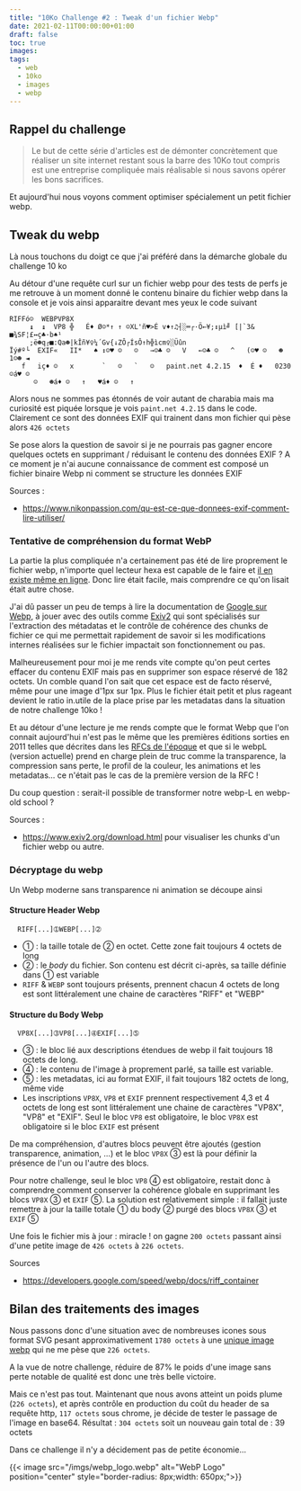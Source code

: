 ```yaml
---
title: "10Ko Challenge #2 : Tweak d'un fichier Webp"
date: 2021-02-11T00:00:00+01:00
draft: false
toc: true
images:
tags:
  - web
  - 10ko
  - images
  - webp
---
```


## Rappel du challenge

> Le but de cette série d'articles est de démonter concrètement que réaliser un site internet restant sous la barre des 10Ko tout compris est une entreprise compliquée mais réalisable si nous savons opérer les bons sacrifices.

Et aujourd'hui nous voyons comment optimiser spécialement un petit fichier webp.

## Tweak du webp

Là nous touchons du doigt ce que j'ai préféré dans la démarche globale du challenge 10 ko

Au détour d'une requête curl sur un fichier webp pour des tests de perfs je me retrouve à un moment donné le contenu binaire du fichier webp dans la console et je vois ainsi apparaitre devant mes yeux le code suivant

```
RIFFó☺  WEBPVP8X
     ↨  ↨  VP8 ╬   É♦ Ø☺*↑ ↑ ☺XL'ñ♥>É v♦↑♫┤░═┌·Ö←¥;↕µì╝ [|`3& ■¾SF¦£↔ç♣·b♠¹
     ;ë☻q┌■:Qa☻|kÎñ¥♀¼´Gv{↓ZÔ┌ÍsÔ↑h╬ìcm♀░Üûn
Ïý#º└  EXIF«   II*   ♠ ↕☺♥ ☺   ☺   →☺♣ ☺   V   ←☺♣ ☺   ^   (☺♥ ☺   ☻   1☺☻ ◄
   f   iç♦ ☺   x       `   ☺   `   ☺   paint.net 4.2.15  ♦  É ♦   0230☺á♥ ☺
      ☺   ☻á♦ ☺   ↑   ♥á♦ ☺   ↑
```

Alors nous ne sommes pas étonnés de voir autant de charabia mais ma curiosité est piquée lorsque je vois `paint.net 4.2.15` dans le code. Clairement ce sont des données EXIF qui trainent dans mon fichier qui pèse alors `426 octets`

Se pose alors la question de savoir si je ne pourrais pas gagner encore quelques octets en supprimant / réduisant le contenu des données EXIF ? A ce moment je n'ai aucune connaissance de comment est composé un fichier binaire Webp ni comment se structure les données EXIF

Sources : 
 * https://www.nikonpassion.com/qu-est-ce-que-donnees-exif-comment-lire-utiliser/

### Tentative de compréhension du format WebP

La partie la plus compliquée n'a certainement pas été de lire proprement le fichier webp, n'importe quel lecteur hexa est capable de le faire et [il en existe même en ligne](https://hex-works.com/eng). Donc lire était facile, mais comprendre ce qu'on lisait était autre chose.

J'ai dû passer un peu de temps à lire la documentation de [Google sur Webp](https://developers.google.com/speed/webp/docs/riff_container), à jouer avec des outils comme [Exiv2](https://dev.exiv2.org/projects/exiv2/wiki/The_Metadata_in_WEBP_files) qui sont spécialisés sur l'extraction des métadatas et le contrôle de cohérence des chunks de fichier ce qui me permettait rapidement de savoir si les modifications internes réalisées sur le fichier impactait son fonctionnement ou pas.

Malheureusement pour moi je me rends vite compte qu'on peut certes effacer du contenu EXIF mais pas en supprimer son espace réservé de 182 octets. Un comble quand l'on sait que cet espace est de facto réservé, même pour une image d'1px sur 1px. Plus le fichier était petit et plus rageant devient le ratio in.utile de la place prise par les metadatas dans la situation de notre challenge 10ko !

Et au détour d'une lecture je me rends compte que le format Webp que l'on connait aujourd'hui n'est pas le même que les premières éditions sorties en 2011 telles que décrites dans les [RFCs de l'époque](https://www.rfc-editor.org/info/rfc6386) et que si le webpL (version actuelle) prend en charge plein de truc comme la transparence, la compression sans perte, le profil de la couleur, les animations et les metadatas... ce n'était pas le cas de la première version de la RFC !

Du coup question : serait-il possible de transformer notre webp-L en webp-old school ?

Sources : 
 * https://www.exiv2.org/download.html pour visualiser les chunks d'un fichier webp ou autre.

### Décryptage du webp

Un Webp moderne sans transparence ni animation se découpe ainsi

#### Structure Header Webp

```
  RIFF[...]➀WEBP[...]➁ 
```
 * ➀ : la taille totale de ➁ en octet. Cette zone fait toujours 4 octets de long
 * ➁ : le *body* du fichier. Son contenu est décrit ci-après, sa taille définie dans ➀ est variable
 * `RIFF` & `WEBP` sont toujours présents, prennent chacun 4 octets de long est sont littéralement une chaine de caractères "RIFF" et "WEBP"

#### Structure du Body Webp

```
  VP8X[...]➂VP8[...]➃EXIF[...]➄
```
 * ➂ : le bloc lié aux descriptions étendues de webp il fait toujours 18 octets de long.
 * ➃ : le contenu de l'image à proprement parlé, sa taille est variable.
 * ➄ : les metadatas, ici au format EXIF, il fait toujours 182 octets de long, même vide
 * Les inscriptions `VP8X`, `VP8` et `EXIF` prennent respectivement 4,3 et 4 octets de long est sont littéralement  une chaine de caractères "VP8X", "VP8" et "EXIF". Seul le bloc `VP8` est obligatoire, le bloc `VP8X` est obligatoire si le bloc `EXIF` est présent

De ma compréhension, d'autres blocs peuvent être ajoutés (gestion transparence, animation, ...) et le bloc `VP8X` ➂ est là pour définir la présence de l'un ou l'autre des blocs. 
 
Pour notre challenge, seul le bloc `VP8` ➃ est obligatoire, restait donc à comprendre comment conserver la cohérence globale en supprimant les blocs `VP8X` ➂ et `EXIF` ➄. La solution est relativement simple : il fallait juste remettre à jour la taille totale ➀ du body ➁ purgé des blocs `VP8X` ➂ et `EXIF` ➄

Une fois le fichier mis à jour : miracle ! on gagne `200 octets` passant ainsi d'une petite image de `426 octets` à `226 octets`. 

Sources
 * https://developers.google.com/speed/webp/docs/riff_container

## Bilan des traitements des images

Nous passons donc d'une situation avec de nombreuses icones sous format SVG pesant approximativement `1780 octets` à une [unique image webp](/imgs/sprite.webp) qui ne me pèse que `226 octets`.

A la vue de notre challenge, réduire de 87% le poids d'une image sans perte notable de qualité est donc une très belle victoire. 

Mais ce n'est pas tout. Maintenant que nous avons atteint un poids plume (`226 octets`), et après contrôle en production du coût du header de sa requête http, `117 octets` sous chrome, je décide de tester le passage de l'image en base64. Résultat : `304 octets` soit un nouveau gain total de : 39 octets

Dans ce challenge il n'y a décidement pas de petite économie...

{{< image src="/imgs/webp_logo.webp" alt="WebP Logo" position="center" style="border-radius: 8px;width: 650px;">}}